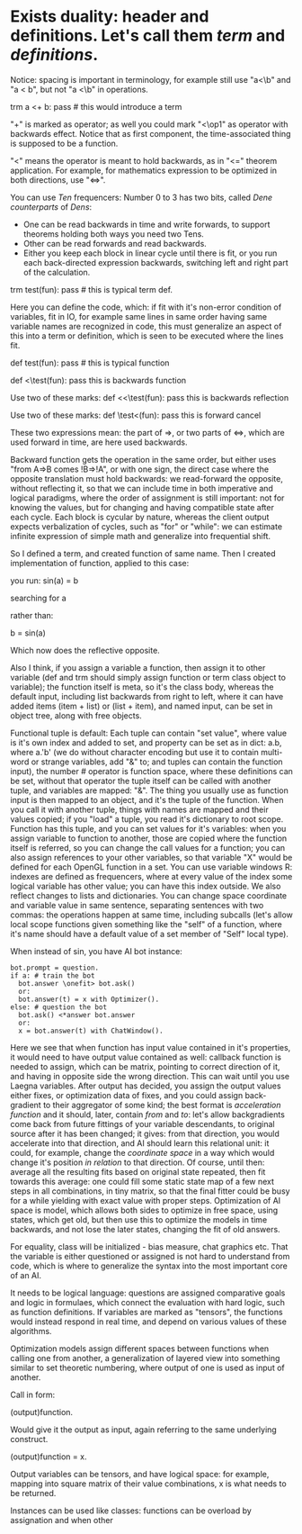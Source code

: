 # Exists duality: header and definitions. Let's call them _term_ and _definitions_.

Notice: spacing is important in terminology, for example still use "a<\b" and "a \< b", but not "a <\b" in operations.

trm a <+ b:
  pass # this would introduce a term

"+" is marked as operator; as well you could mark "<\op1" as operator with backwards effect. Notice that as first component, the time-associated thing is supposed to be a function.

"<" means the operator is meant to hold backwards, as in "<=" theorem application. For example, for mathematics expression to be optimized in both directions, use "<=>".

You can use _Ten_ frequencers:
Number 0 to 3 has two bits, called _Dene counterparts_ of _Dens_:
- One can be read backwards in time and write forwards, to support theorems holding both ways you need two Tens.
- Other can be read forwards and read backwards.
- Either you keep each block in linear cycle until there is fit, or you run each back-directed expression backwards, switching left and right part of the calculation.

trm test(fun):
  pass # this is typical term def.

Here you can define the code, which: if fit with it's non-error condition of variables, fit in IO, for example same lines in same order having same variable names are recognized in code, this must generalize an aspect of this into a term or definition, which is seen to be executed where the lines fit.

def test(fun):
  pass # this is typical function

def <\test(fun): pass this is backwards function

Use two of these marks:
def <<\test(fun): pass this is backwards reflection

Use two of these marks:
def \test<(fun): pass this is forward cancel

These two expressions mean: the part of =>, or two parts of <=>, which are used forward in time, are here used backwards.

Backward function gets the operation in the same order, but either uses "from A=>B comes !B=>!A", or with one sign, the direct case where the opposite translation must hold backwards: we read-forward the opposite, without reflecting it, so that we can include time in both imperative and logical paradigms, where the order of assignment is still important: not for knowing the values, but for changing and having compatible state after each cycle. Each block is cycular by nature, whereas the client output expects verbalization of cycles, such as "for" or "while": we can estimate infinite expression of simple math and generalize into frequential shift.

So I defined a term, and created function of same name. Then I created implementation of function, applied to this case:

you run:
sin(a) = b

searching for a

rather than:

b = sin(a)

Which now does the reflective opposite.

Also I think, if you assign a variable a function, then assign it to other variable (def and trm should simply assign function or term class object to variable); the function itself is meta, so it's the class body, whereas the default input, including list backwards from right to left, where it can have added items (item + list) or (list + item), and named input, can be set in object tree, along with free objects.

Functional tuple is default: Each tuple can contain "set value", where value is it's own index and added to set, and property can be set as in dict: a.b, where a.'b' (we do without character encoding but use it to contain multi-word or strange variables, add "&" to; and tuples can contain the function input), the number # operator is function space, where these definitions can be set, without that operator the tuple itself can be called with another tuple, and variables are mapped: "&". The thing you usually use as function input is then mapped to an object, and it's the tuple of the function. When you call it with another tuple, things with names are mapped and their values copied; if you "load" a tuple, you read it's dictionary to root scope. Function has this tuple, and you can set values for it's variables: when you assign variable to function to another, those are copied where the function itself is referred, so you can change the call values for a function; you can also assign references to your other variables, so that variable "X" would be defined for each OpenGL function in a set. You can use variable windows R: indexes are defined as frequencers, where at every value of the index some logical variable has other value; you can have this index outside. We also reflect changes to lists and dictionaries. You can change space coordinate and variable value in same sentence, separating sentences with two commas: the operations happen at same time, including subcalls (let's allow local scope functions given something like the "self" of a function, where it's name should have a default value of a set member of "Self" local type).

When instead of sin, you have AI bot instance:

```
bot.prompt = question.
if a: # train the bot
  bot.answer \onefit> bot.ask()
  or:
  bot.answer(t) = x with Optimizer().
else: # question the bot
  bot.ask() <*answer bot.answer
  or:
  x = bot.answer(t) with ChatWindow().
```

Here we see that when function has input value contained in it's properties, it would need to have output value contained as well: callback function is needed to assign, which can be matrix, pointing to correct direction of it, and having in opposite side the wrong direction. This can wait until you use Laegna variables. After output has decided, you assign the output values either fixes, or optimization data of fixes, and you could assign back-gradient to their aggregator of some kind; the best format is _acceleration function_ and it should, later, contain _from_ and _to_: let's allow backgradients come back from future fittings of your variable descendants, to original source after it has been changed; it gives: from that direction, you would accelerate into that direction, and AI should learn this relational unit: it could, for example, change the _coordinate space_ in a way which would change it's position _in relation_ to that direction. Of course, until then: average all the resulting fits based on original state repeated, then fit towards this average: one could fill some static state map of a few next steps in all combinations, in tiny matrix, so that the final fitter could be busy for a while yielding with exact value with proper steps. Optimization of AI space is model, which allows both sides to optimize in free space, using states, which get old, but then use this to optimize the models in time backwards, and not lose the later states, changing the fit of old answers.

For equality, class will be initialized - bias measure, chat graphics etc. That the variable is either questioned or assigned is not hard to understand from code, which is where to generalize the syntax into the most important core of an AI.

It needs to be logical language: questions are assigned comparative goals and logic in formulaes, which connect the evaluation with hard logic, such as function definitions. If variables are marked as "tensors", the functions would instead respond in real time, and depend on various values of these algorithms.

Optimization models assign different spaces between functions when calling one from another, a generalization of layered view into something similar to set theoretic numbering, where output of one is used as input of another.

Call in form:

(output)function.

Would give it the output as input, again referring to the same underlying construct.

(output)function = x.

Output variables can be tensors, and have logical space: for example, mapping into square matrix of their value combinations, x is what needs to be returned.

Instances can be used like classes: functions can be overload by assignation and when other 